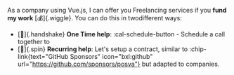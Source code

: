 As a company using Vue.js, I can offer you Freelancing services if you **fund my work** [💰]{.wiggle}. You can do this in twodifferent ways:

- [🤝]{.handshake} **One Time help**: :cal-schedule-button - Schedule a call together to
- [🔄️]{.spin} **Recurring help**: Let's setup a contract, similar to :chip-link{text="GitHub Sponsors" icon="bxl:github" url="https://github.com/sponsors/posva"} but adapted to companies.
